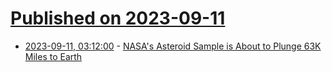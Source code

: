 # [Published on 2023-09-11](index.md)

* [2023-09-11, 03:12:00](https://soylentnews.org/article.pl?sid=23/09/10/0316215&from=rss) - [NASA's Asteroid Sample is About to Plunge 63K Miles to Earth](https://soylentnews.org/article.pl?sid=23/09/10/0316215&from=rss)
